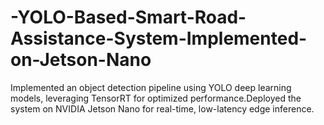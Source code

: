 # -YOLO-Based-Smart-Road-Assistance-System-Implemented-on-Jetson-Nano
Implemented an object detection pipeline using YOLO deep learning models, leveraging TensorRT for optimized performance.Deployed the system on NVIDIA Jetson Nano for real-time, low-latency edge inference.

